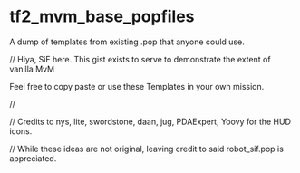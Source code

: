 # tf2_mvm_base_popfiles
A dump of templates from existing .pop that anyone could use.

//
Hiya, SiF here.
This gist exists to serve to demonstrate the extent of vanilla MvM

Feel free to copy paste or use these Templates in your own mission.

//
 
// Credits to nys, lite, swordstone, daan, jug, PDAExpert, Yoovy for the HUD icons.

// While these ideas are not original, leaving credit to said robot_sif.pop is appreciated.
